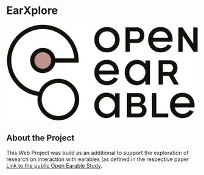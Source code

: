 # EarXplore 
![The Open Earables Logo which simultaneously is the logo for the web project](./static/images/OE_Logo_black_RGB.png)
<!-- change to white background version -->

## About the Project
This Web Project was build as an additional to support the exploration of research on interaction with earables (as defined in the respective paper [Link to the public Open Earable Study]().
